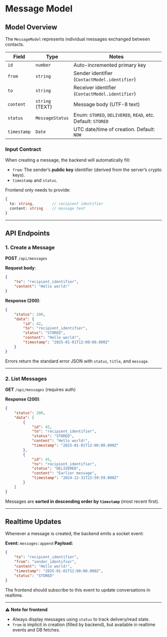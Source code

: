 # Message Model

## Model Overview

The `MessageModel` represents individual messages exchanged between contacts.

| Field       | Type            | Notes                                                       |
| ----------- | --------------- | ----------------------------------------------------------- |
| `id`        | `number`        | Auto-incremented primary key                                |
| `from`      | `string`        | Sender identifier (`ContactModel.identifier`)               |
| `to`        | `string`        | Receiver identifier (`ContactModel.identifier`)             |
| `content`   | `string` (TEXT) | Message body (UTF-8 text)                                   |
| `status`    | `MessageStatus` | Enum: `STORED`, `DELIVERED`, `READ`, etc. Default: `STORED` |
| `timestamp` | `Date`          | UTC date/time of creation. Default: `NOW`                   |

### Input Contract

When creating a message, the backend will automatically fill:

- `from`: The sender’s **public key** identifier (derived from the server’s crypto keys).
- `timestamp` and `status`.

Frontend only needs to provide:

```ts
{
  to: string,        // recipient identifier
  content: string    // message text
}
```

---

## API Endpoints

### 1. Create a Message

**POST** `/api/messages`

**Request body**:

```json
{
	"to": "recipient_identifier",
	"content": "Hello world!"
}
```

**Response (200)**:

```json
{
	"status": 200,
	"data": {
		"id": 42,
		"to": "recipient_identifier",
		"status": "STORED",
		"content": "Hello world!",
		"timestamp": "2025-01-01T12:00:00.000Z"
	}
}
```

Errors return the standard error JSON with `status`, `title`, and `message`.

---

### 2. List Messages

**GET** `/api/messages` (requires auth)

**Response (200)**:

```json
{
	"status": 200,
	"data": [
		{
			"id": 42,
			"to": "recipient_identifier",
			"status": "STORED",
			"content": "Hello world!",
			"timestamp": "2025-01-01T12:00:00.000Z"
		},
		{
			"id": 41,
			"to": "recipient_identifier",
			"status": "DELIVERED",
			"content": "Earlier message",
			"timestamp": "2024-12-31T23:59:59.000Z"
		}
	]
}
```

Messages are **sorted in descending order by `timestamp`** (most recent first).

---

## Realtime Updates

Whenever a message is created, the backend emits a socket event:

**Event:** `messages:append`
**Payload:**

```json
{
	"to": "recipient_identifier",
	"from": "sender_identifier",
	"content": "Hello world!",
	"timestamp": "2025-01-01T12:00:00.000Z",
	"status": "STORED"
}
```

The frontend should subscribe to this event to update conversations in realtime.

---

⚠️ **Note for frontend**

- Always display messages using `status` to track delivery/read state.
- `from` is implicit in creation (filled by backend), but available in realtime events and DB fetches.

